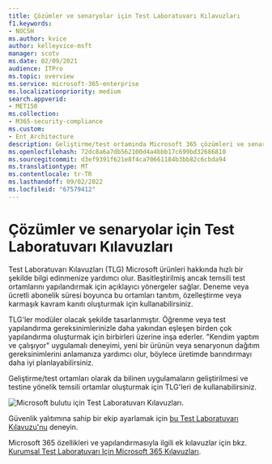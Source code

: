```yaml
---
title: Çözümler ve senaryolar için Test Laboratuvarı Kılavuzları
f1.keywords:
- NOCSH
ms.author: kvice
author: kelleyvice-msft
manager: scotv
ms.date: 02/09/2021
audience: ITPro
ms.topic: overview
ms.service: microsoft-365-enterprise
ms.localizationpriority: medium
search.appverid:
- MET150
ms.collection:
- M365-security-compliance
ms.custom:
- Ent_Architecture
description: Geliştirme/test ortamında Microsoft 365 çözümleri ve senaryoları oluşturmak için Test Laboratuvarı Kılavuzlarını kullanın.
ms.openlocfilehash: 72dc8a6a7db562100d4a4bbb17c699bd32686810
ms.sourcegitcommit: d3ef9391f621e8f4ca70661184b3bb82c6cbda94
ms.translationtype: MT
ms.contentlocale: tr-TR
ms.lasthandoff: 09/02/2022
ms.locfileid: "67579412"
---
```

# <a name="test-lab-guides-for-solutions-and-scenarios"></a>Çözümler ve senaryolar için Test Laboratuvarı Kılavuzları

Test Laboratuvarı Kılavuzları (TLG) Microsoft ürünleri hakkında hızlı bir şekilde bilgi edinmenize yardımcı olur. Basitleştirilmiş ancak temsili test ortamlarını yapılandırmak için açıklayıcı yönergeler sağlar. Deneme veya ücretli abonelik süresi boyunca bu ortamları tanıtım, özelleştirme veya karmaşık kavram kanıtı oluşturmak için kullanabilirsiniz. 

TLG'ler modüler olacak şekilde tasarlanmıştır. Öğrenme veya test yapılandırma gereksinimlerinizle daha yakından eşleşen birden çok yapılandırma oluşturmak için birbirleri üzerine inşa ederler. "Kendim yaptım ve çalışıyor" uygulamalı deneyimi, yeni bir ürünün veya senaryonun dağıtım gereksinimlerini anlamanıza yardımcı olur, böylece üretimde barındırmayı daha iyi planlayabilirsiniz.

Geliştirme/test ortamları olarak da bilinen uygulamaların geliştirilmesi ve testine yönelik temsili ortamlar oluşturmak için TLG'leri de kullanabilirsiniz.
  
![Microsoft bulutu için Test Laboratuvarı Kılavuzları.](../media/m365-enterprise-test-lab-guides/cloud-tlg-icon.png)

Güvenlik yalıtımına sahip bir ekip ayarlamak için [bu Test Laboratuvarı Kılavuzu'nu](team-security-isolation-dev-test.md) deneyin.

Microsoft 365 özellikleri ve yapılandırmasıyla ilgili ek kılavuzlar için bkz. [Kurumsal Test Laboratuvarı Için Microsoft 365 Kılavuzları](../enterprise/m365-enterprise-test-lab-guides.md).